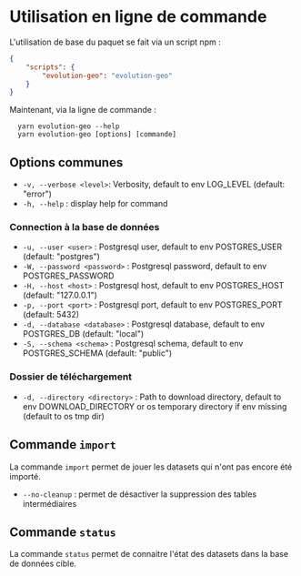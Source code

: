 # Utilisation en ligne de commande

L'utilisation de base du paquet se fait via un script npm :
```json
{
    "scripts": {
        "evolution-geo": "evolution-geo"
    }
}
```

Maintenant, via la ligne de commande :
```shell
  yarn evolution-geo --help
  yarn evolution-geo [options] [commande]
```

## Options communes
- `-v, --verbose <level>`: Verbosity, default to env LOG_LEVEL (default: "error")
- `-h, --help` : display help for command

### Connection à la base de données
- `-u, --user <user>` : Postgresql user, default to env POSTGRES_USER (default: "postgres")
- `-W, --password <password>` : Postgresql password, default to env POSTGRES_PASSWORD
- `-H, --host <host>` : Postgresql host, default to env POSTGRES_HOST (default: "127.0.0.1")
- `-p, --port <port>` : Postgresql port, default to env POSTGRES_PORT (default: 5432)
- `-d, --database <database>` : Postgresql database, default to env POSTGRES_DB (default: "local")
- `-S, --schema <schema>` : Postgresql schema, default to env POSTGRES_SCHEMA (default: "public")

### Dossier de téléchargement
- `-d, --directory <directory>` : Path to download directory, default to env DOWNLOAD_DIRECTORY or os temporary directory if env missing (default to os tmp dir)


## Commande `import`
La commande `import` permet de jouer les datasets qui n'ont pas encore été importé.
- `--no-cleanup` : permet de désactiver la suppression des tables intermédiaires

## Commande `status`
La commande `status` permet de connaitre l'état des datasets dans la base de données cible.
